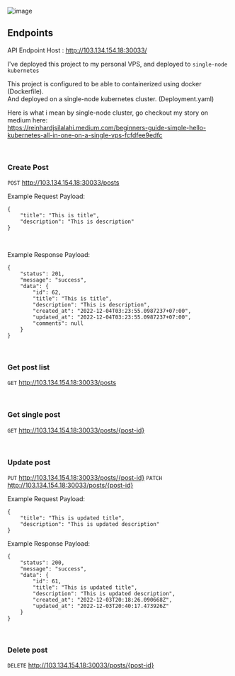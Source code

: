 ![image](https://user-images.githubusercontent.com/7758970/205461470-544322a0-3577-4bf8-980b-39b45762fd5e.png)

## Endpoints

API Endpoint Host : http://103.134.154.18:30033/

I've deployed this project to my personal VPS, and deployed to `single-node kubernetes`

This project is configured to be able to containerized using docker (Dockerfile). <br> And deployed on a single-node kubernetes cluster. (Deployment.yaml)

Here is what i mean by single-node cluster, go checkout my story on medium here: <br>
https://reinhardjsilalahi.medium.com/beginners-guide-simple-hello-kubernetes-all-in-one-on-a-single-vps-fcfdfee9edfc

<br> 

### Create Post
`POST` http://103.134.154.18:30033/posts

Example Request Payload:
```
{
    "title": "This is title",
    "description": "This is description"
}
```

<br> 

Example Response Payload:
```
{
    "status": 201,
    "message": "success",
    "data": {
        "id": 62,
        "title": "This is title",
        "description": "This is description",
        "created_at": "2022-12-04T03:23:55.0987237+07:00",
        "updated_at": "2022-12-04T03:23:55.0987237+07:00",
        "comments": null
    }
}
```

<br>

### Get post list
`GET` http://103.134.154.18:30033/posts

<br>

### Get single post
`GET` http://103.134.154.18:30033/posts/{post-id}

<br> 

### Update post
`PUT` http://103.134.154.18:30033/posts/{post-id}
`PATCH` http://103.134.154.18:30033/posts/{post-id}

Example Request Payload:
```
{
    "title": "This is updated title",
    "description": "This is updated description"
}
```

Example Response Payload:
```
{
    "status": 200,
    "message": "success",
    "data": {
        "id": 61,
        "title": "This is updated title",
        "description": "This is updated description",
        "created_at": "2022-12-03T20:18:26.090668Z",
        "updated_at": "2022-12-03T20:40:17.473926Z"
    }
}
```

<br> 

### Delete post
`DELETE` http://103.134.154.18:30033/posts/{post-id}
